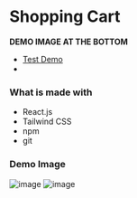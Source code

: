 # Shopping Cart

**DEMO IMAGE AT THE BOTTOM**
- [Test Demo](https://jameshan2002.github.io/shopping-cart/)
- 
### What is made with
- React.js
- Tailwind CSS
- npm
- git

### Demo Image
![image](https://user-images.githubusercontent.com/77949696/130263738-a262a38f-987d-4aa9-bc74-434078fdfe34.png)
![image](https://user-images.githubusercontent.com/77949696/130265516-c5b6e52c-151e-4bbd-a1e2-029d9745b37f.png)
